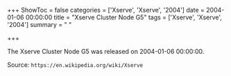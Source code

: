 +++
ShowToc = false
categories = ['Xserve', 'Xserve', '2004']
date = 2004-01-06 00:00:00
title = "Xserve Cluster Node G5"
tags = ['Xserve', 'Xserve', '2004']
summary = " "

+++

The Xserve Cluster Node G5 was released on 2004-01-06 00:00:00.

Source: `https://en.wikipedia.org/wiki/Xserve`


